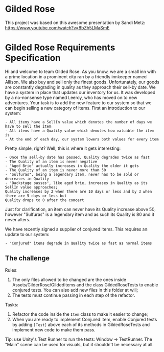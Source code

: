 Gilded Rose
===========

This project was based on this awesome presentation by Sandi Metz: https://www.youtube.com/watch?v=8bZh5LMaSmE

Gilded Rose Requirements Specification
======================================

Hi and welcome to team Gilded Rose. As you know, we are a small inn with a prime location in a prominent city ran by a friendly innkeeper named Allison. We also buy and sell only the finest goods. Unfortunately, our goods are constantly degrading in quality as they approach their sell-by date. We have a system in place that updates our inventory for us. It was developed by a no-nonsense type named Leeroy, who has moved on to new adventures. Your task is to add the new feature to our system so that we can begin selling a new category of items. First an introduction to our system:

    - All items have a SellIn value which denotes the number of days we have to sell the item
    - All items have a Quality value which denotes how valuable the item is
    - At the end of each day, our system lowers both values for every item

Pretty simple, right? Well, this is where it gets interesting:

    - Once the sell-by date has passed, Quality degrades twice as fast
    - The Quality of an item is never negative
    - "Aged Brie" actually increases in Quality the older it gets
    - The Quality of an item is never more than 50
    - "Sulfuras", being a legendary item, never has to be sold or decreases in Quality
    - "Backstage passes", like aged brie, increases in Quality as its SellIn value approaches;
    Quality increases by 2 when there are 10 days or less and by 3 when there are 5 days or less but
    Quality drops to 0 after the concert

Just for clarification, an item can never have its Quality increase above 50, however "Sulfuras" is a legendary item and as such its Quality is 80 and it never alters.

We have recently signed a supplier of conjured items. This requires an update to our system:

    - "Conjured" items degrade in Quality twice as fast as normal items

The challenge
-------------

Rules:

1) The only files allowed to be changed are the ones inside Assets/GilderRose/GildedItems and the class GildedRoseTests to enable conjured tests. You can also add new files in this folder at will;
2) The tests must continue passing in each step of the refactor.

Tasks:

1) Refactor the code inside the `Item` class to make it easier to change;
2) When you are ready to implement Conjured item, enable Conjured tests by adding `[Test]` above each of its methods in GildedRoseTests and implement new code to make them pass.

Tip: use Unity's Test Runner to run the tests: Window -> TestRunner. The "Main" scene can be used for visuals, but it shouldn't be necessary at all.